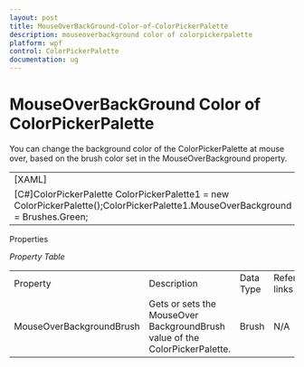 ```yaml
---
layout: post
title: MouseOverBackGround-Color-of-ColorPickerPalette
description: mouseoverbackground color of colorpickerpalette
platform: wpf
control: ColorPickerPalette
documentation: ug
---
```


# MouseOverBackGround Color of ColorPickerPalette

You can change the background color of the ColorPickerPalette at mouse over, based on the brush color set in the MouseOverBackground property.



<table>
<tr>
<td>
[XAML]   <syncfusion:ColorPickerPalette  x:Name="ColorPickerPalette1" MouseOverBackground="Green">                                                      </syncfusion:ColorPickerPalette></td></tr>
<tr>
<td>
[C#]ColorPickerPalette ColorPickerPalette1 = new ColorPickerPalette();ColorPickerPalette1.MouseOverBackground = Brushes.Green;</td></tr>
</table>


Properties

  _Property Table_

<table>
<tr>
<td>
Property</td><td>
Description</td><td>
Data Type</td><td>
Reference links</td></tr>
<tr>
<td>
MouseOverBackgroundBrush </td><td>
Gets or sets the MouseOver BackgroundBrush value of the ColorPickerPalette.</td><td>
Brush </td><td>
N/A </td></tr>
</table>


